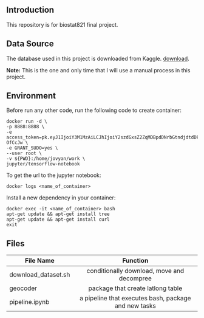## Introduction

This repository is for biostat821 final project. 

## Data Source

The database used in this project is downloaded from Kaggle. [download](https://www.kaggle.com/hugomathien/soccer/download).

**Note:** This is the one and only time that I will use a manual process in this project. 

## Environment


Before run any other code, run the following code to create container:

```
docker run -d \
-p 8888:8888 \
-e access_token=pk.eyJ1IjoiY3M1MzAiLCJhIjoiY2szdGxsZ2ZqMDBpdDNrbGtndjdtdDF0aCJ9.4_ebnsKI__SpPgI-OfCcJw \
-e GRANT_SUDO=yes \
--user root \
-v ${PWD}:/home/jovyan/work \
jupyter/tensorflow-notebook
```

To get the url to the jupyter notebook:
```
docker logs <name_of_container>
```

Install a new dependency in your container:
```
docker exec -it <name_of_container> bash
apt-get update && apt-get install tree
apt-get update && apt-get install curl
exit
```

## Files 

| File Name        | Function           |
| ------------- |:-------------:|
| download_dataset.sh      | conditionally download, move and decompree |
| geocoder      | package that create latlong table      |  
| pipeline.ipynb | a pipeline that executes bash, package and new tasks |